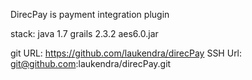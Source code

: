 DirecPay is payment integration plugin

stack:
java 1.7
grails 2.3.2
aes6.0.jar


git URL: https://github.com/laukendra/direcPay
SSH Url: git@github.com:laukendra/direcPay.git